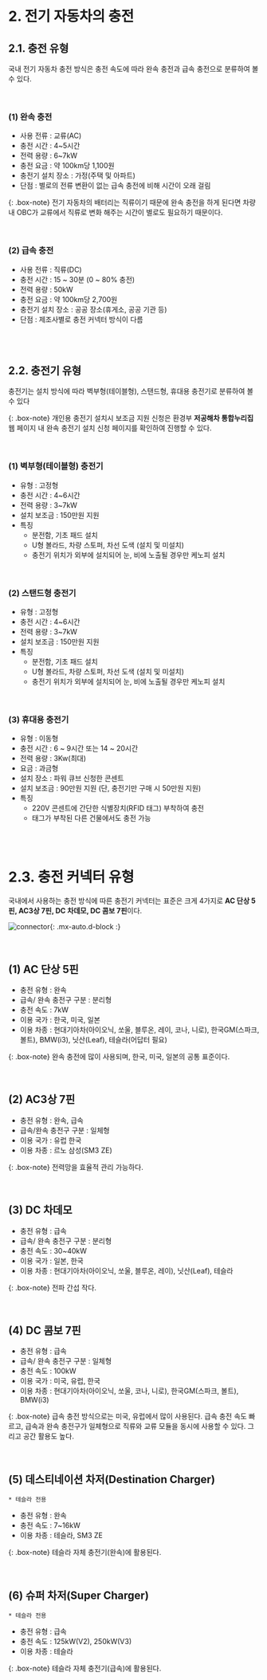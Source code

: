 # 2. 전기 자동차의 충전

## 2.1. 충전 유형
국내 전기 자동차 충전 방식은 충전 속도에 따라 완속 충전과 급속 충전으로 분류하여 볼 수 있다.

<br>

### (1) 완속 충전

- 사용 전류 : 교류(AC)
- 충전 시간 : 4~5시간
- 전력 용량 : 6~7kW
- 충전 요금 : 약 100km당 1,100원
- 충전기 설치 장소 : 가정(주택 및 아파트)
- 단점 : 별로의 전류 변환이 없는 급속 충전에 비해 시간이 오래 걸림

{: .box-note}
전기 자동차의 배터리는 직류이기 때문에 완속 충전을 하게 된다면 차량 내 OBC가 교류에서 직류로 변화 해주는 시간이 별로도 필요하기 때문이다.

<br>

### (2) 급속 충전
- 사용 전류 : 직류(DC)
- 충전 시간 : 15 ~ 30분 (0 ~ 80% 충전)
- 전력 용량 : 50kW
- 충전 요금 : 약 100km당 2,700원
- 충전기 설치 장소 : 공공 장소(휴게소, 공공 기관 등)
- 단점 : 제조사별로 충전 커넥터 방식이 다름

<br>
<br>

## 2.2. 충전기 유형

충전기는 설치 방식에 따라 벽부형(테이블형), 스탠드형, 휴대용 충전기로 분류하여 볼 수 있다

{: .box-note}
개인용 충전기 설치시 보조금 지원 신청은 환경부 **저공해차 통합누리집**웹 페이지 내 완속 충전기 설치 신청 페이지를 확인하여 진행할 수 있다.

<br>

### (1) 벽부형(테이블형) 충전기

- 유형 : 고정형
- 충전 시간 : 4~6시간
- 전력 용량 : 3~7kW
- 설치 보조금 : 150만원 지원
- 특징
    - 분전함, 기초 패드 설치
    - U형 볼라드, 차량 스토퍼, 차선 도색 (설치 및 미설치)
    - 충전기 위치가 외부에 설치되어 눈, 비에 노출될 경우만 케노피 설치

<br>

### (2) 스탠드형 충전기

- 유형 : 고정형
- 충전 시간 : 4~6시간
- 전력 용량 : 3~7kW
- 설치 보조금 : 150만원 지원
- 특징
    - 분전함, 기초 패드 설치
    - U형 볼라드, 차량 스토퍼, 차선 도색 (설치 및 미설치)
    - 충전기 위치가 외부에 설치되어 눈, 비에 노출될 경우만 케노피 설치

<br>

### (3) 휴대용 충전기

- 유형 : 이동형
- 충전 시간 : 6 ~ 9시간 또는 14 ~ 20시간
- 전력 용량 : 3Kw(최대)
- 요금 : 과금형
- 설치 장소 : 파워 큐브 신청한 콘센트
- 설치 보조금 : 90만원 지원 (단, 충전기만 구매 시 50만원 지원)
- 특징
    - 220V 콘센트에 간단한 식별장치(RFID 태그) 부착하여 충전
    - 태그가 부착된 다른 건물에서도 충전 가능
    

<br>
<br>

# 2.3. 충전 커넥터 유형

국내에서 사용하는 충전 방식에 따른 충전기 커넥터는 표준은 크게 4가지로 **AC 단상 5핀, AC3상 7핀, DC 차데모, DC 콤보 7핀**이다. 

![connector](https://s3.us-west-2.amazonaws.com/secure.notion-static.com/1920d44f-5e2c-44c1-97f6-3c4511c3a323/Untitled.png?X-Amz-Algorithm=AWS4-HMAC-SHA256&X-Amz-Credential=AKIAT73L2G45O3KS52Y5%2F20201207%2Fus-west-2%2Fs3%2Faws4_request&X-Amz-Date=20201207T061259Z&X-Amz-Expires=86400&X-Amz-Signature=93164c00ea63a411c0a0249ace186f605575c2580b21d13386dac96c49fc0dbe&X-Amz-SignedHeaders=host&response-content-disposition=filename%20%3D%22Untitled.png%22){: .mx-auto.d-block :}

<br>

## (1) AC 단상 5핀
- 충전 유형 : 완속
- 급속/ 완속 충전구 구분 : 분리형
- 충전 속도 : 7kW
- 이용 국가 : 한국, 미국, 일본
- 이용 차종 : 현대기아차(아이오닉, 쏘울, 블루온, 레이, 코나, 니로), 한국GM(스파크, 볼트), BMW(i3), 닛산(Leaf), 테슬라(어답터 필요)

{: .box-note}
완속 충전에 많이 사용되며, 한국, 미국, 일본의 공통 표준이다.

<br>

## (2) AC3상 7핀
- 충전 유형 : 완속, 급속
- 급속/완속 충전구 구분 : 일체형
- 이용 국가 : 유럽 한국
- 이용 차종 : 르노 삼성(SM3 ZE)

{: .box-note}
전력망을 효율적 관리 가능하다.

<br>

## (3) DC 차데모

- 충전 유형 : 급속
- 급속/ 완속 충전구 구분 : 분리형
- 충전 속도 : 30~40kW
- 이용 국가 : 일본, 한국
- 이용 차종 : 현대기아차(아이오닉, 쏘울, 블루온, 레이), 닛산(Leaf), 테슬라

{: .box-note}
전파 간섭 작다.

<br>

## (4) DC 콤보 7핀

- 충전 유형 : 급속
- 급속/ 완속 충전구 구분 : 일체형
- 충전 속도 : 100kW
- 이용 국가 : 미국, 유럽, 한국
- 이용 차종 : 현대기아차(아이오닉, 쏘울, 코나, 니로), 한국GM(스파크, 볼트), BMW(i3)

{: .box-note}
급속 충전 방식으로는 미국, 유럽에서 많이 사용된다. 급속 충전 속도 빠르고, 급속과 완속 충전구가 일체형으로 직류와 교류 모듈을 동시에 사용할 수 있다. 그리고 공간 활용도 높다.

<br>

## (5) 데스티네이션 차저(Destination Charger)
``* 테슬라 전용``

- 충전 유형 : 완속
- 충전 속도 : 7~16kW
- 이용 차종 : 테슬라, SM3 ZE

{: .box-note}
테슬라 자체 충전기(완속)에 활용된다. 

<br>

## (6) 슈퍼 차저(Super Charger)
``* 테슬라 전용``

- 충전 유형 : 급속
- 충전 속도 : 125kW(V2), 250kW(V3)
- 이용 차종 : 테슬라

{: .box-note}
테슬라 자체 충전기(급속)에 활용된다.
